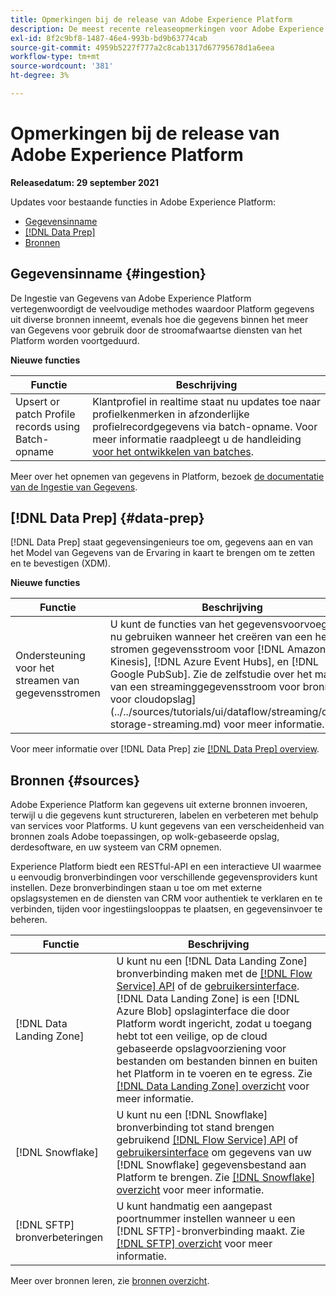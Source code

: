 ```yaml
---
title: Opmerkingen bij de release van Adobe Experience Platform
description: De meest recente releaseopmerkingen voor Adobe Experience Platform.
exl-id: 8f2c9bf8-1487-46e4-993b-bd9b63774cab
source-git-commit: 4959b5227f777a2c8cab1317d67795678d1a6eea
workflow-type: tm+mt
source-wordcount: '381'
ht-degree: 3%

---
```


# Opmerkingen bij de release van Adobe Experience Platform

**Releasedatum: 29 september 2021**

Updates voor bestaande functies in Adobe Experience Platform:

- [Gegevensinname](#ingestion)
- [[!DNL Data Prep]](#data-prep)
- [Bronnen](#sources)

## Gegevensinname {#ingestion}

De Ingestie van Gegevens van Adobe Experience Platform vertegenwoordigt de veelvoudige methodes waardoor Platform gegevens uit diverse bronnen inneemt, evenals hoe die gegevens binnen het meer van Gegevens voor gebruik door de stroomafwaartse diensten van het Platform worden voortgeduurd.

**Nieuwe functies**

| Functie | Beschrijving |
|------- | -----------|
| Upsert or patch Profile records using Batch-opname | Klantprofiel in realtime staat nu updates toe naar profielkenmerken in afzonderlijke profielrecordgegevens via batch-opname. Voor meer informatie raadpleegt u de handleiding [voor het ontwikkelen van batches](../../ingestion/batch-ingestion/api-overview.md). |

Meer over het opnemen van gegevens in Platform, bezoek [de documentatie van de Ingestie van Gegevens](../../ingestion/home.md).

## [!DNL Data Prep] {#data-prep}

[!DNL Data Prep] staat gegevensingenieurs toe om, gegevens aan en van het Model van Gegevens van de Ervaring in kaart te brengen om te zetten en te bevestigen (XDM).

**Nieuwe functies**

| Functie | Beschrijving |
| --- | --- |
| Ondersteuning voor het streamen van gegevensstromen | U kunt de functies van het gegevensvoorvoegsel nu gebruiken wanneer het creëren van een het stromen gegevensstroom voor [!DNL Amazon Kinesis], [!DNL Azure Event Hubs], en [!DNL Google PubSub]. Zie de zelfstudie over het maken van een streaminggegevensstroom voor bronnen voor cloudopslag](../../sources/tutorials/ui/dataflow/streaming/cloud-storage-streaming.md) voor meer informatie.[ |

Voor meer informatie over [!DNL Data Prep] zie [[!DNL Data Prep] overview](../../data-prep/home.md).

## Bronnen {#sources}

Adobe Experience Platform kan gegevens uit externe bronnen invoeren, terwijl u die gegevens kunt structureren, labelen en verbeteren met behulp van services voor Platforms. U kunt gegevens van een verscheidenheid van bronnen zoals Adobe toepassingen, op wolk-gebaseerde opslag, derdesoftware, en uw systeem van CRM opnemen.

Experience Platform biedt een RESTful-API en een interactieve UI waarmee u eenvoudig bronverbindingen voor verschillende gegevensproviders kunt instellen. Deze bronverbindingen staan u toe om met externe opslagsystemen en de diensten van CRM voor authentiek te verklaren en te verbinden, tijden voor ingestiingslooppas te plaatsen, en gegevensinvoer te beheren.

| Functie | Beschrijving |
| --- | --- |
| [!DNL Data Landing Zone] | U kunt nu een [!DNL Data Landing Zone] bronverbinding maken met de [[!DNL Flow Service] API](../../sources/tutorials/api/create/cloud-storage/data-landing-zone.md) of de [gebruikersinterface](../../sources/tutorials/ui/create/cloud-storage/data-landing-zone.md). [!DNL Data Landing Zone] is een  [!DNL Azure Blob] opslaginterface die door Platform wordt ingericht, zodat u toegang hebt tot een veilige, op de cloud gebaseerde opslagvoorziening voor bestanden om bestanden binnen en buiten het Platform in te voeren en te egress. Zie [[!DNL Data Landing Zone] overzicht](../../sources/connectors/cloud-storage/data-landing-zone.md) voor meer informatie. |
| [!DNL Snowflake] | U kunt nu een [!DNL Snowflake] bronverbinding tot stand brengen gebruikend [[!DNL Flow Service] API](../../sources/tutorials/api/create/databases/snowflake.md) of [gebruikersinterface](../../sources/tutorials/ui/create/databases/snowflake.md) om gegevens van uw [!DNL Snowflake] gegevensbestand aan Platform te brengen. Zie [[!DNL Snowflake] overzicht](../../sources/connectors/databases/snowflake.md) voor meer informatie. |
| [!DNL SFTP] bronverbeteringen | U kunt handmatig een aangepast poortnummer instellen wanneer u een [!DNL SFTP]-bronverbinding maakt. Zie [[!DNL SFTP] overzicht](../../sources/connectors/cloud-storage/sftp.md) voor meer informatie. |

Meer over bronnen leren, zie [bronnen overzicht](../../sources/home.md).
